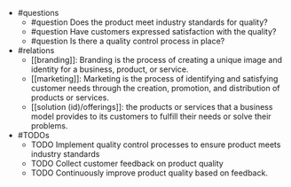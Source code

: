 - #questions
	- #question Does the product meet industry standards for quality?
	- #question Have customers expressed satisfaction with the quality?
	- #question Is there a quality control process in place?
- #relations
	- [[branding]]: Branding is the process of creating a unique image and identity for a business, product, or service.
	- [[marketing]]: Marketing is the process of identifying and satisfying customer needs through the creation, promotion, and distribution of products or services.
	- [[solution (id)/offerings]]: the products or services that a business model provides to its customers to fulfill their needs or solve their problems.
- #TODOs
	- TODO Implement quality control processes to ensure product meets industry standards
	- TODO  Collect customer feedback on product quality
	- TODO  Continuously improve product quality based on feedback.











